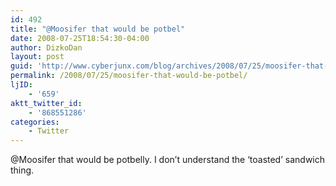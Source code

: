 ```yaml
---
id: 492
title: "@Moosifer that would be potbel"
date: 2008-07-25T18:54:30-04:00
author: DizkoDan
layout: post
guid: 'http://www.cyberjunx.com/blog/archives/2008/07/25/moosifer-that-would-be-potbel/'
permalink: /2008/07/25/moosifer-that-would-be-potbel/
ljID:
    - '659'
aktt_twitter_id:
    - '868551286'
categories:
    - Twitter
---
```


@Moosifer that would be potbelly. I don’t understand the ‘toasted’ sandwich thing.